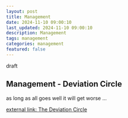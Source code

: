 ```yaml
---
layout: post
title: Management 
date: 2024-11-10 09:00:10
last_updated: 2024-11-10 09:00:10
description: Management 
tags: management
categories: management
featured: false
---
```

draft

## Management - Deviation Circle 
as long as all goes well it will get worse ...

[external link: The Deviation Circle]: https://youtu.be/OFwoExC__MQ?si=1seOoeH1VxLm3iBU&t=692 "Deviation Circle"
[external link: The Deviation Circle]
